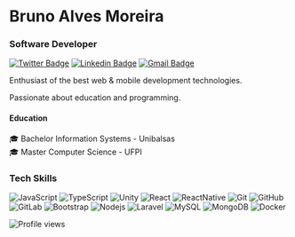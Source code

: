 # Bruno Alves Moreira 

### Software Developer


[![Twitter Badge](https://img.shields.io/badge/-@brunoalvesmo-4B0082?style=flat-square&labelColor=4B0082f&logo=twitter&logoColor=white&link=https://twitter.com/brunoalvesmo)](https://twitter.com/brunoalvesmo) 
[![Linkedin Badge](https://img.shields.io/badge/-Bruno%20Alves-4B0082?style=flat-square&logo=Linkedin&logoColor=white&link=https://www.linkedin.com/in/brunoalvesmo/)](https://www.linkedin.com/in/brunoalvesmo/) 
[![Gmail Badge](https://img.shields.io/badge/-brunoalvesmo@gmail.com-4B0082?style=flat-square&logo=Gmail&logoColor=white&link=mailto:brunoalvesmo@gmail.com)](mailto:brunoalvesmo@gmail.com)

Enthusiast of the best web & mobile development technologies.

Passionate about education and programming.

#### Education
:mortar_board: Bachelor Information Systems - Unibalsas                                                                                                                  
:mortar_board: Master Computer Science - UFPI

### Tech Skills

![JavaScript](https://img.shields.io/badge/-JavaScript-black?style=flat-square&logo=javascript)
![TypeScript](https://img.shields.io/badge/-TypeScript-black?style=flat-square&logo=typescript)
![Unity](https://img.shields.io/badge/Unity-black?style=flat-square&logo=unity)
![React](https://img.shields.io/badge/-React-black?style=flat-square&logo=react)
![ReactNative](https://img.shields.io/badge/-ReactNative-black?style=flat-square&logo=react)
![Git](https://img.shields.io/badge/-Git-black?style=flat-square&logo=git)
![GitHub](https://img.shields.io/badge/-GitHub-black?style=flat-square&logo=github)
![GitLab](https://img.shields.io/badge/-GitLab-black?style=flat-square&logo=gitlab)
![Bootstrap](https://img.shields.io/badge/-Bootstrap-black?style=flat-square&logo=bootstrap)
![Nodejs](https://img.shields.io/badge/-Nodejs-black?style=flat-square&logo=Node.js)
![Laravel](https://img.shields.io/badge/Laravel-black?style=flat-square&logo=Laravel)
![MySQL](https://img.shields.io/badge/-MySQL-black?style=flat-square&logo=mysql)
![MongoDB](https://img.shields.io/badge/MongoDB-black?style=flat-square&logo=mongodb)
![Docker](https://img.shields.io/badge/-Docker-black?style=flat-square&logo=docker)

![Profile views](https://gpvc.arturio.dev/brunoalesmo)
